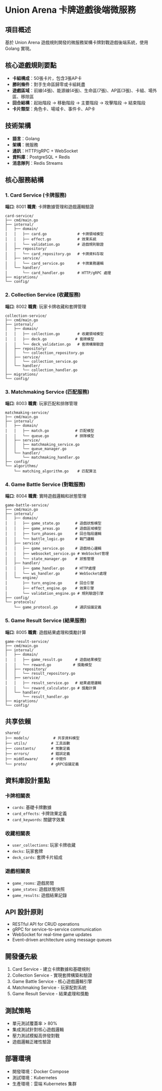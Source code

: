 # Union Arena 卡牌遊戲後端微服務

## 項目概述
基於 Union Arena 遊戲規則開發的微服務架構卡牌對戰遊戲後端系統，使用 Golang 實現。

## 核心遊戲規則要點
- **卡組構成**：50張卡片，包含3張AP卡
- **勝利條件**：對手生命區歸零或卡組耗盡
- **遊戲區域**：前線(4張)、能源線(4張)、生命區(7張)、AP區(3張)、卡組、場外區、移除區
- **回合結構**：起始階段 → 移動階段 → 主要階段 → 攻擊階段 → 結束階段
- **卡片類型**：角色卡、場域卡、事件卡、AP卡

## 技術架構
- **語言**：Golang
- **架構**：微服務
- **通訊**：HTTP/gRPC + WebSocket
- **資料庫**：PostgreSQL + Redis
- **消息隊列**：Redis Streams

## 核心服務結構

### 1. Card Service (卡牌服務)
**端口**: 8001
**職責**: 卡牌數據管理和遊戲邏輯驗證
```
card-service/
├── cmd/main.go
├── internal/
│   ├── domain/
│   │   ├── card.go              # 卡牌領域模型
│   │   ├── effect.go            # 效果系統
│   │   └── validation.go        # 遊戲規則驗證
│   ├── repository/
│   │   └── card_repository.go   # 卡牌資料存取
│   ├── service/
│   │   └── card_service.go      # 卡牌業務邏輯
│   └── handler/
│       └── card_handler.go      # HTTP/gRPC 處理
├── migrations/
└── config/
```

### 2. Collection Service (收藏服務)
**端口**: 8002
**職責**: 玩家卡牌收藏和套牌管理
```
collection-service/
├── cmd/main.go
├── internal/
│   ├── domain/
│   │   ├── collection.go        # 收藏領域模型
│   │   ├── deck.go             # 套牌模型
│   │   └── deck_validation.go   # 套牌構築驗證
│   ├── repository/
│   │   └── collection_repository.go
│   ├── service/
│   │   └── collection_service.go
│   └── handler/
│       └── collection_handler.go
├── migrations/
└── config/
```

### 3. Matchmaking Service (匹配服務)
**端口**: 8003
**職責**: 玩家匹配和排隊管理
```
matchmaking-service/
├── cmd/main.go
├── internal/
│   ├── domain/
│   │   ├── match.go            # 匹配模型
│   │   └── queue.go            # 排隊模型
│   ├── service/
│   │   ├── matchmaking_service.go
│   │   └── queue_manager.go
│   └── handler/
│       └── matchmaking_handler.go
├── config/
└── algorithms/
    └── matching_algorithm.go    # 匹配算法
```

### 4. Game Battle Service (對戰服務)
**端口**: 8004
**職責**: 實時遊戲邏輯和狀態管理
```
game-battle-service/
├── cmd/main.go
├── internal/
│   ├── domain/
│   │   ├── game_state.go       # 遊戲狀態模型
│   │   ├── game_areas.go       # 遊戲區域模型
│   │   ├── turn_phases.go      # 回合階段邏輯
│   │   └── battle_logic.go     # 戰鬥邏輯
│   ├── service/
│   │   ├── game_service.go     # 遊戲核心邏輯
│   │   ├── websocket_service.go # WebSocket管理
│   │   └── state_manager.go    # 狀態管理
│   ├── handler/
│   │   ├── game_handler.go     # HTTP處理
│   │   └── ws_handler.go       # WebSocket處理
│   └── engine/
│       ├── turn_engine.go      # 回合引擎
│       ├── effect_engine.go    # 效果引擎
│       └── validation_engine.go # 規則驗證引擎
├── config/
└── protocols/
    └── game_protocol.go        # 通訊協議定義
```

### 5. Game Result Service (結果服務)
**端口**: 8005
**職責**: 遊戲結果處理和獎勵計算
```
game-result-service/
├── cmd/main.go
├── internal/
│   ├── domain/
│   │   ├── game_result.go      # 遊戲結果模型
│   │   └── reward.go          # 獎勵模型
│   ├── repository/
│   │   └── result_repository.go
│   ├── service/
│   │   ├── result_service.go   # 結果處理邏輯
│   │   └── reward_calculator.go # 獎勵計算
│   └── handler/
│       └── result_handler.go
├── migrations/
└── config/
```

## 共享依賴
```
shared/
├── models/           # 共享資料模型
├── utils/           # 工具函數
├── constants/       # 常數定義
├── errors/          # 錯誤定義
├── middleware/      # 中間件
└── proto/           # gRPC協議定義
```

## 資料庫設計重點

### 卡牌相關表
- `cards`: 基礎卡牌數據
- `card_effects`: 卡牌效果定義
- `card_keywords`: 關鍵字效果

### 收藏相關表  
- `user_collections`: 玩家卡牌收藏
- `decks`: 玩家套牌
- `deck_cards`: 套牌卡片組成

### 遊戲相關表
- `game_rooms`: 遊戲房間
- `game_states`: 遊戲狀態快照
- `game_results`: 遊戲結果記錄

## API 設計原則
- RESTful API for CRUD operations
- gRPC for service-to-service communication  
- WebSocket for real-time game updates
- Event-driven architecture using message queues

## 開發優先級
1. Card Service - 建立卡牌數據和基礎規則
2. Collection Service - 實現套牌構築和驗證
3. Game Battle Service - 核心遊戲邏輯引擎
4. Matchmaking Service - 玩家配對系統
5. Game Result Service - 結果處理和獎勵

## 測試策略
- 單元測試覆蓋率 > 80%
- 集成測試針對核心遊戲邏輯
- 壓力測試模擬高併發對戰
- 遊戲邏輯正確性驗證

## 部署環境
- 開發環境：Docker Compose
- 測試環境：Kubernetes
- 生產環境：雲端 Kubernetes 集群